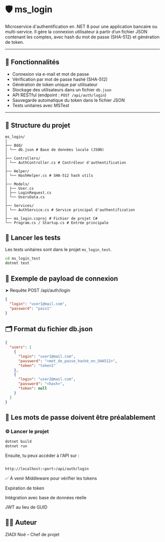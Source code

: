 # 🛡️ ms_login

Microservice d'authentification en .NET 8 pour une application bancaire ou multi-service. Il gère la connexion utilisateur à partir d’un fichier JSON contenant les comptes, avec hash du mot de passe (SHA-512) et génération de token.

---

## 🚀 Fonctionnalités

- Connexion via e-mail et mot de passe
- Vérification par mot de passe hashé (SHA-512)
- Génération de token unique par utilisateur
- Stockage des utilisateurs dans un fichier `db.json`
- API RESTful (endpoint : `POST /api/auth/login`)
- Sauvegarde automatique du token dans le fichier JSON
- Tests unitaires avec MSTest

---

## 📁 Structure du projet

```
ms_login/
│
├── Bdd/
│ └── db.json # Base de données locale (JSON)
│
├── Controllers/
│ └── AuthController.cs # Contrôleur d'authentification
│
├── Helper/
│ └── HashHelper.cs # SHA-512 hash utils
│
├── Models/
│ ├── User.cs
│ ├── LoginRequest.cs
│ └── UsersData.cs
│
├── Services/
│ └── AuthService.cs # Service principal d'authentification
│
├── ms_login.csproj # Fichier de projet C#
└── Program.cs / Startup.cs # Entrée principale
```

## 🧪 Lancer les tests

Les tests unitaires sont dans le projet `ms_login_test`.

```bash
cd ms_login_test
dotnet test
```

## 🧰 Exemple de payload de connexion
➤ Requête POST /api/auth/login
```JSON
{
  "login": "user1@mail.com",
  "password": "pass1"
}
```
## 🗂️ Format du fichier db.json

```JSON
{
  "users": [
    {
      "login": "user1@mail.com",
      "password": "<mot_de_passe_hashé_en_SHA512>",
      "token": "token1"
    },
    {
      "login": "user2@mail.com",
      "password": "<hash>",
      "token": null
    }
  ]
}
```

## 🔐 Les mots de passe doivent être préalablement 

### ⚙️ Lancer le projet
```bash
dotnet build
dotnet run
```
Ensuite, tu peux accéder à l'API sur :

```bash

http://localhost:<port>/api/auth/login
```
✅ À venir
Middleware pour vérifier les tokens

Expiration de token

Intégration avec base de données réelle

JWT au lieu de GUID

## 👨‍💻 Auteur
ZIADI Noé  – Chef de projet
